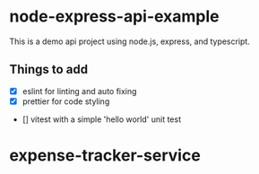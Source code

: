 # node-express-api-example

This is a demo api project using node.js, express, and typescript.

## Things to add

- [x] eslint for linting and auto fixing
- [x] prettier for code styling
- [] vitest with a simple 'hello world' unit test
# expense-tracker-service
